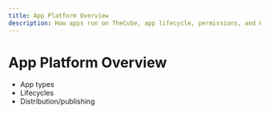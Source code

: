 ```yaml
---
title: App Platform Overview
description: How apps run on TheCube, app lifecycle, permissions, and UX.
---
```


# App Platform Overview

-   App types
-   Lifecycles
-   Distribution/publishing

